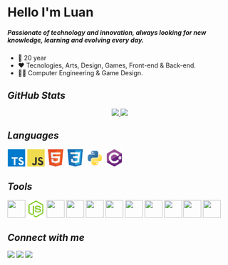 # Hello I'm Luan

##### Passionate of technology and innovation, always looking for new knowledge, learning and evolving every day.

- 🎂 20 year
- ❤️ Tecnologies, Arts, Design, Games, Front-end & Back-end.
- 👨‍🎓 Computer Engineering & Game Design.

## _**GitHub Stats**_

<div align="center">
  <a href="https://github.com/MenddesLuan/" target="_blank"><img height="180em" src="https://github-readme-stats.vercel.app/api?username=MenddesLuan&show_icons=true&count_private=true&theme=react&hide_border=true&bg_color=0D1117" target="_blank"/>
  <img height="160em" src="https://github-readme-stats.vercel.app/api/top-langs/?username=MenddesLuan&show_icons=true&count_private=true&theme=react&hide_border=true&bg_color=0D1117"/>
 </a>
</div>
  
## _**Languages**_

<div background="red">
  <a href="https://www.typescriptlang.org/" target="_blank"><img width="40px" height="40px" src="https://raw.githubusercontent.com/devicons/devicon/master/icons/typescript/typescript-plain.svg" target="_blank"></a>
  <a href="https://developer.mozilla.org/en-US/docs/Web/JavaScript" target="_blank"><img width="40px" height="40px" src="https://raw.githubusercontent.com/devicons/devicon/master/icons/javascript/javascript-original.svg" alt="javascript" target="_blank"></a>
  <a href="https://developer.mozilla.org/en-US/docs/Web/HTML" target="_blank"><img width="40px" height="40px" src="https://raw.githubusercontent.com/devicons/devicon/master/icons/html5/html5-original.svg" alt="html5" target="_blank"/></a>
  <a href="https://developer.mozilla.org/en-US/docs/Web/CSS" target="_blank"><img width="40px" height="40px" src="https://raw.githubusercontent.com/devicons/devicon/master/icons/css3/css3-original.svg" alt="css3" target="_blank"/></a>
  <a href="https://www.python.org/" target="_blank"><img width="40px" height="40px" src="https://raw.githubusercontent.com/devicons/devicon/master/icons/python/python-original.svg" target="_blank"></a>
  <a href="https://docs.microsoft.com/pt-br/dotnet/csharp/tour-of-csharp/" target="_blank"><img width="40px" height="40px" src="https://raw.githubusercontent.com/devicons/devicon/master/icons/csharp/csharp-original.svg" target="_blank"></a>
<div>

  ## _**Tools**_

<div>
  <a href="https://code.visualstudio.com/" target="_blank"><img src="https://upload.wikimedia.org/wikipedia/commons/thumb/9/9a/Visual_Studio_Code_1.35_icon.svg/1024px-Visual_Studio_Code_1.35_icon.svg.png" target="_blank" width="40px" height="40px"/></a>
  <a href="https://nodejs.org/en/" target="_blank"><img width="40px" height="40px" src="https://raw.githubusercontent.com/devicons/devicon/master/icons/nodejs/nodejs-original.svg" alt="nodejs" target="_blank"/></a>
  <a href="https://git-scm.com/" target="_blank"><img width="40px" height="40px" src="https://upload.wikimedia.org/wikipedia/commons/3/3f/Git_icon.svg" target="_blank"/></a>
  <a href="https://www.adobe.com/br/products/photoshop.html" target="_blank"><img src="https://upload.wikimedia.org/wikipedia/commons/a/af/Adobe_Photoshop_CC_icon.svg" width="40px" height="40px" target="_blank"/></a>
  <a href="https://www.adobe.com/br/products/illustrator.html" target="_blank"><img src="https://upload.wikimedia.org/wikipedia/commons/f/fb/Adobe_Illustrator_CC_icon.svg" width="40px" height="40px" target="_blank"/></a>
  <a href="https://www.adobe.com/br/products/xd.html" target="_blank"><img src="https://upload.wikimedia.org/wikipedia/commons/c/c2/Adobe_XD_CC_icon.svg" width="40px" height="40px" target="_blank"/></a>
  <a href="https://www.adobe.com/br/products/aftereffects.html" target="_blank"><img src="https://upload.wikimedia.org/wikipedia/commons/c/cb/Adobe_After_Effects_CC_icon.svg" width="40px" height="40px" target="_blank"/></a>
  <a href="https://www.blender.org/" target="_blank"><img src="https://upload.wikimedia.org/wikipedia/commons/0/0c/Blender_logo_no_text.svg" width="40px" height="40px" target="_blank"/></a>
  <a href="https://krita.org/en/" target="_blank"><img src="https://upload.wikimedia.org/wikipedia/commons/3/31/Calligra_Krita_icon.svg" width="40px" height="40px" target="_blank"/></a>
  <a href="https://godotengine.org/" target="_blank"><img src="https://upload.wikimedia.org/wikipedia/commons/6/6a/Godot_icon.svg" width="40px" height="40px" target="_blank"/></a>
  <a href="https://unity.com/" target="_blank"><img src="https://i.imgur.com/2jOR1ua.png" width="40px" height="40px" target="_blank"/></a>
</div> 
  
 ## _**Connect with me**_
                                                                                                              
  <p align="left">
    <!-- <a href="#" target="_blank"><img src="https://img.shields.io/badge/-Instagram-%23E4405F?style=for-the-badge&logo=instagram&logoColor=white" target="_blank"></a> -->
   
  <a href="https://www.linkedin.com/in/luanderson-mendes/" target="_blank"><img src="https://img.shields.io/badge/-LinkedIn-%230077B5?style=for-the-badge&logo=linkedin&logoColor=white" target="_blank"></a>
  <a href = "mailto:luandersonpmendes@hotmail.com"><img src="https://img.shields.io/badge/-Email-%23333?style=for-the-badge&logo=gmail&logoColor=white" target="_blank"></a>
 <a href="https://discord.com/users/517071325819305995/" target="_blank"><img src="https://img.shields.io/badge/Discord-7289DA?style=for-the-badge&logo=discord&logoColor=white" target="_blank"></a> 
